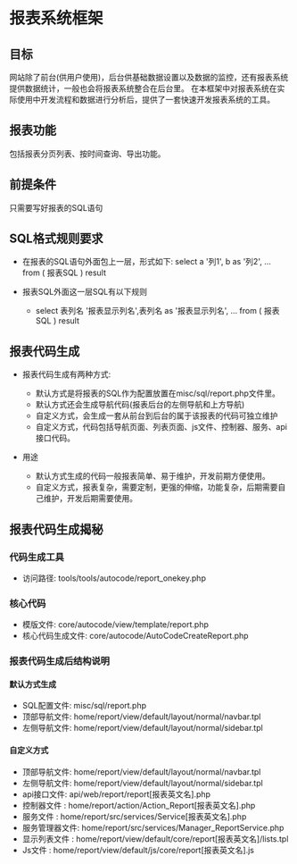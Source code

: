 # 报表系统框架

## 目标

网站除了前台(供用户使用)，后台供基础数据设置以及数据的监控，还有报表系统提供数据统计，一般也会将报表系统整合在后台里。
在本框架中对报表系统在实际使用中开发流程和数据进行分析后，提供了一套快速开发报表系统的工具。

## 报表功能

包括报表分页列表、按时间查询、导出功能。

## 前提条件

只需要写好报表的SQL语句

## SQL格式规则要求

- 在报表的SQL语句外面包上一层，形式如下:
    select a '列1', b as '列2', ... from
    (  报表SQL  ) result

- 报表SQL外面这一层SQL有以下规则
  - select 表列名 '报表显示列名',表列名 as '报表显示列名', ... from (  报表SQL  ) result

## 报表代码生成

- 报表代码生成有两种方式:
  - 默认方式是将报表的SQL作为配置放置在misc/sql/report.php文件里。
  - 默认方式还会生成导航代码(报表后台的左侧导航和上方导航)
  - 自定义方式，会生成一套从前台到后台的属于该报表的代码可独立维护
  - 自定义方式，代码包括导航页面、列表页面、js文件、控制器、服务、api接口代码。

- 用途
  - 默认方式生成的代码一般报表简单、易于维护，开发前期方便使用。
  - 自定义方式，报表复杂，需要定制，更强的伸缩，功能复杂，后期需要自己维护，开发后期需要使用。

## 报表代码生成揭秘

### 代码生成工具

  - 访问路径: tools/tools/autocode/report_onekey.php

### 核心代码

  - 模版文件: core/autocode/view/template/report.php
  - 核心代码生成文件: core/autocode/AutoCodeCreateReport.php

### 报表代码生成后结构说明

#### 默认方式生成

  - SQL配置文件: misc/sql/report.php
  - 顶部导航文件: home/report/view/default/layout/normal/navbar.tpl
  - 左侧导航文件: home/report/view/default/layout/normal/sidebar.tpl

#### 自定义方式

  - 顶部导航文件: home/report/view/default/layout/normal/navbar.tpl
  - 左侧导航文件: home/report/view/default/layout/normal/sidebar.tpl
  - api接口文件: api/web/report/report[报表英文名].php
  - 控制器文件 : home/report/action/Action_Report[报表英文名].php
  - 服务文件     : home/report/src/services/Service[报表英文名].php
  - 服务管理器文件:  home/report/src/services/Manager_ReportService.php
  - 显示列表文件  : home/report/view/default/core/report[报表英文名]/lists.tpl
  - Js文件       : home/report/view/default/js/core/report[报表英文名].js

